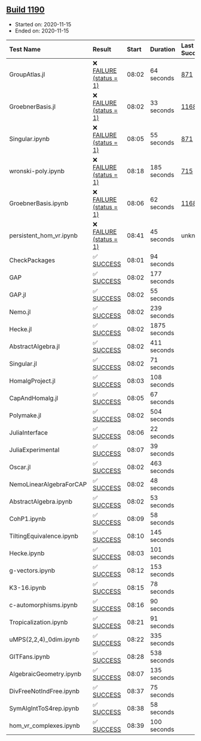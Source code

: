## [Build 1190](https://oscarci.mathematik.uni-kl.de/job/oscar-stable/1190/)

* Started on: 2020-11-15
* Ended on: 2020-11-15

| Test Name    | Result | Start | Duration | Last Success | First Failure |
|:-------------|:-------|:------|:---------|:-------------|:--------------|
| GroupAtlas.jl | ❌ [FAILURE (status = 1)](https://oscarci.mathematik.uni-kl.de/job/oscar-stable/1190/artifact/logs/build-1190/GroupAtlas.jl.log) | 08:02 | 64 seconds | [871](https://oscarci.mathematik.uni-kl.de/job/oscar-stable/871/) | [872](https://oscarci.mathematik.uni-kl.de/job/oscar-stable/872/) |
| GroebnerBasis.jl | ❌ [FAILURE (status = 1)](https://oscarci.mathematik.uni-kl.de/job/oscar-stable/1190/artifact/logs/build-1190/GroebnerBasis.jl.log) | 08:02 | 33 seconds | [1168](https://oscarci.mathematik.uni-kl.de/job/oscar-stable/1168/) | [1169](https://oscarci.mathematik.uni-kl.de/job/oscar-stable/1169/) |
| Singular.ipynb | ❌ [FAILURE (status = 1)](https://oscarci.mathematik.uni-kl.de/job/oscar-stable/1190/artifact/logs/build-1190/Singular.ipynb.log) | 08:05 | 55 seconds | [871](https://oscarci.mathematik.uni-kl.de/job/oscar-stable/871/) | [872](https://oscarci.mathematik.uni-kl.de/job/oscar-stable/872/) |
| wronski-poly.ipynb | ❌ [FAILURE (status = 1)](https://oscarci.mathematik.uni-kl.de/job/oscar-stable/1190/artifact/logs/build-1190/wronski-poly.ipynb.log) | 08:18 | 185 seconds | [715](https://oscarci.mathematik.uni-kl.de/job/oscar-stable/715/) | [716](https://oscarci.mathematik.uni-kl.de/job/oscar-stable/716/) |
| GroebnerBasis.ipynb | ❌ [FAILURE (status = 1)](https://oscarci.mathematik.uni-kl.de/job/oscar-stable/1190/artifact/logs/build-1190/GroebnerBasis.ipynb.log) | 08:06 | 62 seconds | [1168](https://oscarci.mathematik.uni-kl.de/job/oscar-stable/1168/) | [1169](https://oscarci.mathematik.uni-kl.de/job/oscar-stable/1169/) |
| persistent_hom_vr.ipynb | ❌ [FAILURE (status = 1)](https://oscarci.mathematik.uni-kl.de/job/oscar-stable/1190/artifact/logs/build-1190/persistent_hom_vr.ipynb.log) | 08:41 | 45 seconds | unknown | unknown |
| CheckPackages | ✅ [SUCCESS](https://oscarci.mathematik.uni-kl.de/job/oscar-stable/1190/artifact/logs/build-1190/CheckPackages.log) | 08:01 | 94 seconds |  |  |
| GAP | ✅ [SUCCESS](https://oscarci.mathematik.uni-kl.de/job/oscar-stable/1190/artifact/logs/build-1190/GAP.log) | 08:02 | 177 seconds |  |  |
| GAP.jl | ✅ [SUCCESS](https://oscarci.mathematik.uni-kl.de/job/oscar-stable/1190/artifact/logs/build-1190/GAP.jl.log) | 08:02 | 55 seconds |  |  |
| Nemo.jl | ✅ [SUCCESS](https://oscarci.mathematik.uni-kl.de/job/oscar-stable/1190/artifact/logs/build-1190/Nemo.jl.log) | 08:02 | 239 seconds |  |  |
| Hecke.jl | ✅ [SUCCESS](https://oscarci.mathematik.uni-kl.de/job/oscar-stable/1190/artifact/logs/build-1190/Hecke.jl.log) | 08:02 | 1875 seconds |  |  |
| AbstractAlgebra.jl | ✅ [SUCCESS](https://oscarci.mathematik.uni-kl.de/job/oscar-stable/1190/artifact/logs/build-1190/AbstractAlgebra.jl.log) | 08:02 | 411 seconds |  |  |
| Singular.jl | ✅ [SUCCESS](https://oscarci.mathematik.uni-kl.de/job/oscar-stable/1190/artifact/logs/build-1190/Singular.jl.log) | 08:02 | 71 seconds |  |  |
| HomalgProject.jl | ✅ [SUCCESS](https://oscarci.mathematik.uni-kl.de/job/oscar-stable/1190/artifact/logs/build-1190/HomalgProject.jl.log) | 08:03 | 108 seconds |  |  |
| CapAndHomalg.jl | ✅ [SUCCESS](https://oscarci.mathematik.uni-kl.de/job/oscar-stable/1190/artifact/logs/build-1190/CapAndHomalg.jl.log) | 08:05 | 67 seconds |  |  |
| Polymake.jl | ✅ [SUCCESS](https://oscarci.mathematik.uni-kl.de/job/oscar-stable/1190/artifact/logs/build-1190/Polymake.jl.log) | 08:02 | 504 seconds |  |  |
| JuliaInterface | ✅ [SUCCESS](https://oscarci.mathematik.uni-kl.de/job/oscar-stable/1190/artifact/logs/build-1190/JuliaInterface.log) | 08:06 | 22 seconds |  |  |
| JuliaExperimental | ✅ [SUCCESS](https://oscarci.mathematik.uni-kl.de/job/oscar-stable/1190/artifact/logs/build-1190/JuliaExperimental.log) | 08:07 | 39 seconds |  |  |
| Oscar.jl | ✅ [SUCCESS](https://oscarci.mathematik.uni-kl.de/job/oscar-stable/1190/artifact/logs/build-1190/Oscar.jl.log) | 08:02 | 463 seconds |  |  |
| NemoLinearAlgebraForCAP | ✅ [SUCCESS](https://oscarci.mathematik.uni-kl.de/job/oscar-stable/1190/artifact/logs/build-1190/NemoLinearAlgebraForCAP.log) | 08:02 | 48 seconds |  |  |
| AbstractAlgebra.ipynb | ✅ [SUCCESS](https://oscarci.mathematik.uni-kl.de/job/oscar-stable/1190/artifact/logs/build-1190/AbstractAlgebra.ipynb.log) | 08:02 | 53 seconds |  |  |
| CohP1.ipynb | ✅ [SUCCESS](https://oscarci.mathematik.uni-kl.de/job/oscar-stable/1190/artifact/logs/build-1190/CohP1.ipynb.log) | 08:09 | 58 seconds |  |  |
| TiltingEquivalence.ipynb | ✅ [SUCCESS](https://oscarci.mathematik.uni-kl.de/job/oscar-stable/1190/artifact/logs/build-1190/TiltingEquivalence.ipynb.log) | 08:10 | 145 seconds |  |  |
| Hecke.ipynb | ✅ [SUCCESS](https://oscarci.mathematik.uni-kl.de/job/oscar-stable/1190/artifact/logs/build-1190/Hecke.ipynb.log) | 08:03 | 101 seconds |  |  |
| g-vectors.ipynb | ✅ [SUCCESS](https://oscarci.mathematik.uni-kl.de/job/oscar-stable/1190/artifact/logs/build-1190/g-vectors.ipynb.log) | 08:12 | 153 seconds |  |  |
| K3-16.ipynb | ✅ [SUCCESS](https://oscarci.mathematik.uni-kl.de/job/oscar-stable/1190/artifact/logs/build-1190/K3-16.ipynb.log) | 08:15 | 78 seconds |  |  |
| c-automorphisms.ipynb | ✅ [SUCCESS](https://oscarci.mathematik.uni-kl.de/job/oscar-stable/1190/artifact/logs/build-1190/c-automorphisms.ipynb.log) | 08:16 | 90 seconds |  |  |
| Tropicalization.ipynb | ✅ [SUCCESS](https://oscarci.mathematik.uni-kl.de/job/oscar-stable/1190/artifact/logs/build-1190/Tropicalization.ipynb.log) | 08:21 | 91 seconds |  |  |
| uMPS(2,2,4)_0dim.ipynb | ✅ [SUCCESS](https://oscarci.mathematik.uni-kl.de/job/oscar-stable/1190/artifact/logs/build-1190/uMPS-2-2-4-_0dim.ipynb.log) | 08:22 | 335 seconds |  |  |
| GITFans.ipynb | ✅ [SUCCESS](https://oscarci.mathematik.uni-kl.de/job/oscar-stable/1190/artifact/logs/build-1190/GITFans.ipynb.log) | 08:28 | 538 seconds |  |  |
| AlgebraicGeometry.ipynb | ✅ [SUCCESS](https://oscarci.mathematik.uni-kl.de/job/oscar-stable/1190/artifact/logs/build-1190/AlgebraicGeometry.ipynb.log) | 08:07 | 135 seconds |  |  |
| DivFreeNotIndFree.ipynb | ✅ [SUCCESS](https://oscarci.mathematik.uni-kl.de/job/oscar-stable/1190/artifact/logs/build-1190/DivFreeNotIndFree.ipynb.log) | 08:37 | 75 seconds |  |  |
| SymAlgIntToS4rep.ipynb | ✅ [SUCCESS](https://oscarci.mathematik.uni-kl.de/job/oscar-stable/1190/artifact/logs/build-1190/SymAlgIntToS4rep.ipynb.log) | 08:38 | 58 seconds |  |  |
| hom_vr_complexes.ipynb | ✅ [SUCCESS](https://oscarci.mathematik.uni-kl.de/job/oscar-stable/1190/artifact/logs/build-1190/hom_vr_complexes.ipynb.log) | 08:39 | 100 seconds |  |  |
